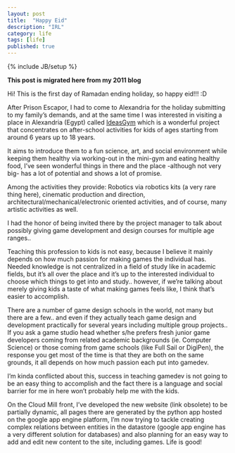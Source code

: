 ```yaml
---
layout: post
title:  "Happy Eid"
description: "IRL"
category: life
tags: [life]
published: true
---
```


{% include JB/setup %}

**This post is migrated here from my 2011 blog**

Hi! This is the first day of Ramadan ending holiday, so happy eid!!! :D

After Prison Escapor, I had to come to Alexandria for the holiday submitting to my family’s demands, and at the same time I was interested in visiting a place in Alexandria (Egypt) called [IdeasGym](https://ideasgym.com/) which is a wonderful project that concentrates on after-school activities for kids of ages starting from around 6 years up to 18 years.

It aims to introduce them to a fun science, art, and social environment while keeping them healthy via working-out in the mini-gym and eating healthy food, I’ve seen wonderful things in there and the place -although not very big- has a lot of potential and shows a lot of promise.

Among the activities they provide: Robotics via robotics kits (a very rare thing here), cinematic production and direction, architectural/mechanical/electronic oriented activities, and of course, many artistic activities as well.

I had the honor of being invited there by the project manager to talk about possibly giving game development and design courses for multiple age ranges..

Teaching this profession to kids is not easy, because I believe it mainly depends on how much passion for making games the individual has. Needed knowledge is not centralized in a field of study like in academic fields, but it’s all over the place and it’s up to the interested individual to choose which things to get into and study.. however, if we’re talking about merely giving kids a taste of what making games feels like, I think that’s easier to accomplish.

There are a number of game design schools in the world, not many but there are a few.. and even if they actually teach game design and development practically for several years including multiple group projects.. If you ask a game studio head whether s/he prefers fresh junior game developers coming from related academic backgrounds (ie. Computer Science) or those coming from game schools (like Full Sail or DigiPen), the response you get most of the time is that they are both on the same grounds, it all depends on how much passion each put into gamedev.

I’m kinda conflicted about this, success in teaching gamedev is not going to be an easy thing to accomplish and the fact there is a language and social barrier for me in here won’t probably help me with the kids.

On the Cloud Mill front, I’ve developed the new website (link obsolete) to be partially dynamic, all pages there are generated by the python app hosted on the google app engine platform, I’m now trying to tackle creating complex relations between entities in the datastore (google app engine has a very different solution for databases) and also planning for an easy way to add and edit new content to the site, including games. Life is good!
